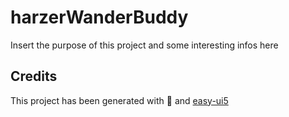 # harzerWanderBuddy

Insert the purpose of this project and some interesting infos here

## Credits

This project has been generated with 💙 and [easy-ui5](https://github.com/SAP)
